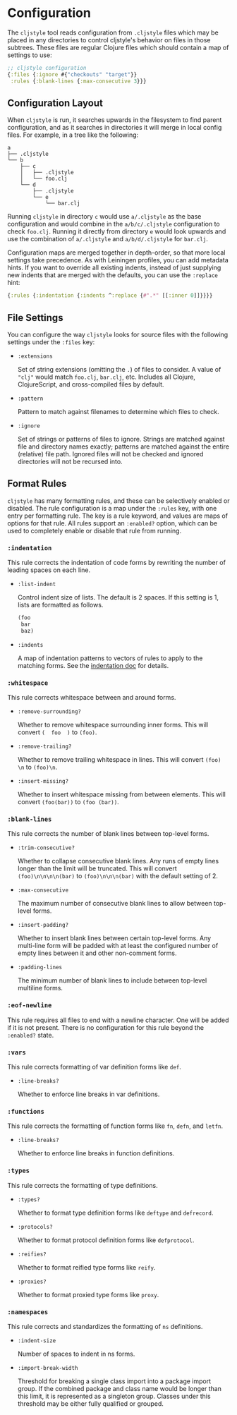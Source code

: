 Configuration
=============

The `cljstyle` tool reads configuration from `.cljstyle` files which may be
placed in any directories to control cljstyle's behavior on files in those
subtrees. These files are regular Clojure files which should contain a map of
settings to use:

```clojure
;; cljstyle configuration
{:files {:ignore #{"checkouts" "target"}}
 :rules {:blank-lines {:max-consecutive 3}}}
```


## Configuration Layout

When `cljstyle` is run, it searches upwards in the filesystem to find parent
configuration, and as it searches in directories it will merge in local config
files. For example, in a tree like the following:

```
a
├── .cljstyle
└── b
    ├── c
    │   ├── .cljstyle
    │   └── foo.clj
    └── d
        ├── .cljstyle
        └── e
            └── bar.clj
```

Running `cljstyle` in directory `c` would use `a/.cljstyle` as the base
configuration and would combine in the `a/b/c/.cljstyle` configuration to check
`foo.clj`. Running it directly from directory `e` would look upwards and use the
combination of `a/.cljstyle` and `a/b/d/.cljstyle` for `bar.clj`.

Configuration maps are merged together in depth-order, so that more local
settings take precedence. As with Leiningen profiles, you can add metadata
hints. If you want to override all existing indents, instead of just supplying
new indents that are merged with the defaults, you can use the `:replace` hint:

```clojure
{:rules {:indentation {:indents ^:replace {#".*" [[:inner 0]]}}}}
```


## File Settings

You can configure the way `cljstyle` looks for source files with the following
settings under the `:files` key:

* `:extensions`

  Set of string extensions (omitting the `.`) of files to consider. A value of
  `"clj"` would match `foo.clj`, `bar.clj`, etc. Includes all Clojure,
  ClojureScript, and cross-compiled files by default.

* `:pattern`

  Pattern to match against filenames to determine which files to check.

* `:ignore`

  Set of strings or patterns of files to ignore. Strings are matched against
  file and directory names exactly; patterns are matched against the entire
  (relative) file path. Ignored files will not be checked and ignored
  directories will not be recursed into.


## Format Rules

`cljstyle` has many formatting rules, and these can be selectively enabled or
disabled. The rule configuration is a map under the `:rules` key, with one
entry per formatting rule. The key is a rule keyword, and values are maps of
options for that rule. All rules support an `:enabled?` option, which can be
used to completely enable or disable that rule from running.

### `:indentation`

This rule corrects the indentation of code forms by rewriting the number of
leading spaces on each line.

* `:list-indent`

  Control indent size of lists. The default is 2 spaces. If this setting is 1,
  lists are formatted as follows.

  ```clojure
  (foo
   bar
   baz)
  ```

* `:indents`

  A map of indentation patterns to vectors of rules to apply to the matching
  forms. See the [indentation doc](indentation.md) for details.

### `:whitespace`

This rule corrects whitespace between and around forms.

* `:remove-surrounding?`

  Whether to remove whitespace surrounding inner forms. This will convert
  `(  foo  )` to `(foo)`.

* `:remove-trailing?`

  Whether to remove trailing whitespace in lines. This will convert
  `(foo)   \n` to `(foo)\n`.

* `:insert-missing?`

  Whether to insert whitespace missing from between elements. This will convert
  `(foo(bar))` to `(foo (bar))`.

### `:blank-lines`

This rule corrects the number of blank lines between top-level forms.

* `:trim-consecutive?`

  Whether to collapse consecutive blank lines. Any runs of empty lines longer
  than the limit will be truncated. This will convert `(foo)\n\n\n\n(bar)` to
  `(foo)\n\n\n(bar)` with the default setting of 2.

* `:max-consecutive`

  The maximum number of consecutive blank lines to allow between top-level
  forms.

* `:insert-padding?`

  Whether to insert blank lines between certain top-level forms. Any multi-line
  form will be padded with at least the configured number of empty lines
  between it and other non-comment forms.

* `:padding-lines`

  The minimum number of blank lines to include between top-level multiline
  forms.

### `:eof-newline`

This rule requires all files to end with a newline character. One will be added
if it is not present. There is no configuration for this rule beyond the
`:enabled?` state.

### `:vars`

This rule corrects formatting of var definition forms like `def`.

* `:line-breaks?`

  Whether to enforce line breaks in var definitions.

### `:functions`

This rule corrects the formatting of function forms like `fn`, `defn`, and
`letfn`.

* `:line-breaks?`

  Whether to enforce line breaks in function definitions.

### `:types`

This rule corrects the formatting of type definitions.

* `:types?`

  Whether to format type definition forms like `deftype` and `defrecord`.

* `:protocols?`

  Whether to format protocol definition forms like `defprotocol`.

* `:reifies?`

  Whether to format reified type forms like `reify`.

* `:proxies?`

  Whether to format proxied type forms like `proxy`.

### `:namespaces`

This rule corrects and standardizes the formatting of `ns` definitions.

* `:indent-size`

  Number of spaces to indent in ns forms.

* `:import-break-width`

  Threshold for breaking a single class import into a package import group. If
  the combined package and class name would be longer than this limit, it is
  represented as a singleton group. Classes under this threshold may be either
  fully qualified or grouped.
